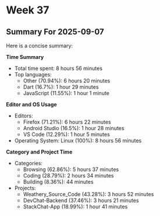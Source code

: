 # Week 37

## Summary For 2025-09-07
Here is a concise summary:

**Time Summary**

* Total time spent: 8 hours 56 minutes
* Top languages: 
  - Other (70.94%): 6 hours 20 minutes
  - Dart (16.7%): 1 hour 29 minutes
  - JavaScript (11.55%): 1 hour 1 minute

**Editor and OS Usage**

* Editors: 
  - Firefox (71.21%): 6 hours 22 minutes
  - Android Studio (16.5%): 1 hour 28 minutes
  - VS Code (12.29%): 1 hour 5 minutes
* Operating System: Linux (100%): 8 hours 56 minutes

**Category and Project Time**

* Categories: 
  - Browsing (62.86%): 5 hours 37 minutes
  - Coding (28.79%): 2 hours 34 minutes
  - Building (8.36%): 44 minutes
* Projects: 
  - Weathery_Source_Code (43.28%): 3 hours 52 minutes
  - DevChat-Backend (37.46%): 3 hours 21 minutes
  - StackChat-App (18.99%): 1 hour 41 minutes